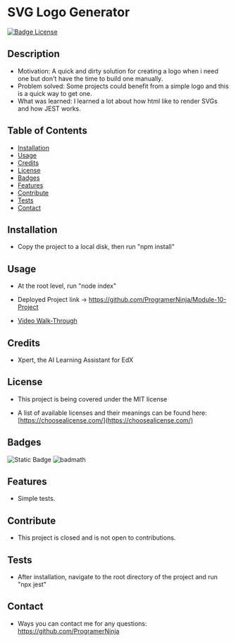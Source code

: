 
  # SVG Logo Generator

  [![Badge License](https://img.shields.io/badge/License-MIT-yellow.svg?style=for-the-badge)](https://opensource.org/license/mit/)

  ## Description

  - Motivation: A quick and dirty solution for creating a logo when i need one but don't have the time to build one manually.
  - Problem solved: Some projects could benefit from a simple logo and this is a quick way to get one.
  - What was learned: I learned a lot about how html like to render SVGs and how JEST works.

  ## Table of Contents

  - [Installation](#installation)
  - [Usage](#usage)
  - [Credits](#credits)
  - [License](#license)
  - [Badges](#badges)
  - [Features](#features)
  - [Contribute](#contribute)
  - [Tests](#tests)
  - [Contact](#contact)


  ## Installation

  - Copy the project to a local disk, then run "npm install"

  ## Usage

  - At the root level, run "node index"
  - Deployed Project link -> https://github.com/ProgramerNinja/Module-10-Project

  - [Video Walk-Through](https://drive.google.com/file/d/1LcETWqOyEr_cLFhZvNIcvr-k4pYP5nVC/view?usp=drive_link)

  ## Credits

  - Xpert, the AI Learning Assistant for EdX

  ## License

  - This project is being covered under the MIT license

  - A list of available licenses and their meanings can be found here: [https://choosealicense.com/](https://choosealicense.com/)

  ## Badges

  ![Static Badge](https://img.shields.io/badge/Always%20Learning-grey?labelColor=aqua&color=blue) ![badmath](https://img.shields.io/github/languages/top/lernantino/badmath) 
  
  ## Features

  - Simple tests.

  ## Contribute

  - This project is closed and is not open to contributions.

  ## Tests

  - After installation, navigate to the root directory of the project and run "npx jest"

  ## Contact

  - Ways you can contact me for any questions: https://github.com/ProgramerNinja
